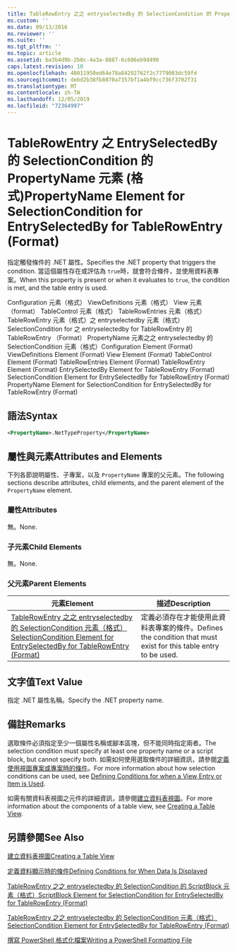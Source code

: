 ```yaml
---
title: TableRowEntry 之之 entryselectedby 的 SelectionCondition 的 PropertyName 元素（格式） |Microsoft Docs
ms.custom: ''
ms.date: 09/13/2016
ms.reviewer: ''
ms.suite: ''
ms.tgt_pltfrm: ''
ms.topic: article
ms.assetid: ba3b4d9b-2b8c-4a3a-8887-6c606eb9d490
caps.latest.revision: 10
ms.openlocfilehash: 48011950ed64e78a84292762f2c7779003dc59fd
ms.sourcegitcommit: debd2b38fb8070a7357bf1a4bf9cc736f3702f31
ms.translationtype: MT
ms.contentlocale: zh-TW
ms.lasthandoff: 12/05/2019
ms.locfileid: "72364997"
---
```

# <a name="propertyname-element-for-selectioncondition-for-entryselectedby-for-tablerowentry-format"></a><span data-ttu-id="33c00-102">TableRowEntry 之 EntrySelectedBy 的 SelectionCondition 的 PropertyName 元素 (格式)</span><span class="sxs-lookup"><span data-stu-id="33c00-102">PropertyName Element for SelectionCondition for EntrySelectedBy for TableRowEntry (Format)</span></span>

<span data-ttu-id="33c00-103">指定觸發條件的 .NET 屬性。</span><span class="sxs-lookup"><span data-stu-id="33c00-103">Specifies the .NET property that triggers the condition.</span></span> <span data-ttu-id="33c00-104">當這個屬性存在或評估為 `true`時，就會符合條件，並使用資料表專案。</span><span class="sxs-lookup"><span data-stu-id="33c00-104">When this property is present or when it evaluates to `true`, the condition is met, and the table entry is used.</span></span>

<span data-ttu-id="33c00-105">Configuration 元素（格式） ViewDefinitions 元素（格式） View 元素（format） TableControl 元素（格式） TableRowEntries 元素（格式） TableRowEntry 元素（格式）之 entryselectedby 元素（格式）SelectionCondition for 之 entryselectedby for TableRowEntry 的 TableRowEntry （Format） PropertyName 元素之之 entryselectedby 的 SelectionCondition 元素（格式）</span><span class="sxs-lookup"><span data-stu-id="33c00-105">Configuration Element (Format) ViewDefinitions Element (Format) View Element (Format) TableControl Element (Format) TableRowEntries Element (Format) TableRowEntry Element (Format) EntrySelectedBy Element for TableRowEntry (Format) SelectionCondition Element for EntrySelectedBy for TableRowEntry (Format) PropertyName Element for SelectionCondition for EntrySelectedBy for TableRowEntry (Format)</span></span>

## <a name="syntax"></a><span data-ttu-id="33c00-106">語法</span><span class="sxs-lookup"><span data-stu-id="33c00-106">Syntax</span></span>

```xml
<PropertyName>.NetTypeProperty</PropertyName>
```

## <a name="attributes-and-elements"></a><span data-ttu-id="33c00-107">屬性與元素</span><span class="sxs-lookup"><span data-stu-id="33c00-107">Attributes and Elements</span></span>

<span data-ttu-id="33c00-108">下列各節說明屬性、子專案，以及 `PropertyName` 專案的父元素。</span><span class="sxs-lookup"><span data-stu-id="33c00-108">The following sections describe attributes, child elements, and the parent element of the `PropertyName` element.</span></span>

### <a name="attributes"></a><span data-ttu-id="33c00-109">屬性</span><span class="sxs-lookup"><span data-stu-id="33c00-109">Attributes</span></span>

<span data-ttu-id="33c00-110">無。</span><span class="sxs-lookup"><span data-stu-id="33c00-110">None.</span></span>

### <a name="child-elements"></a><span data-ttu-id="33c00-111">子元素</span><span class="sxs-lookup"><span data-stu-id="33c00-111">Child Elements</span></span>

<span data-ttu-id="33c00-112">無。</span><span class="sxs-lookup"><span data-stu-id="33c00-112">None.</span></span>

### <a name="parent-elements"></a><span data-ttu-id="33c00-113">父元素</span><span class="sxs-lookup"><span data-stu-id="33c00-113">Parent Elements</span></span>

|<span data-ttu-id="33c00-114">元素</span><span class="sxs-lookup"><span data-stu-id="33c00-114">Element</span></span>|<span data-ttu-id="33c00-115">描述</span><span class="sxs-lookup"><span data-stu-id="33c00-115">Description</span></span>|
|-------------|-----------------|
|[<span data-ttu-id="33c00-116">TableRowEntry 之之 entryselectedby 的 SelectionCondition 元素（格式）</span><span class="sxs-lookup"><span data-stu-id="33c00-116">SelectionCondition Element for EntrySelectedBy for TableRowEntry (Format)</span></span>](./selectioncondition-element-for-entryselectedby-for-tablecontrol-format.md)|<span data-ttu-id="33c00-117">定義必須存在才能使用此資料表專案的條件。</span><span class="sxs-lookup"><span data-stu-id="33c00-117">Defines the condition that must exist for this table entry to be used.</span></span>|

## <a name="text-value"></a><span data-ttu-id="33c00-118">文字值</span><span class="sxs-lookup"><span data-stu-id="33c00-118">Text Value</span></span>

<span data-ttu-id="33c00-119">指定 .NET 屬性名稱。</span><span class="sxs-lookup"><span data-stu-id="33c00-119">Specify the .NET property name.</span></span>

## <a name="remarks"></a><span data-ttu-id="33c00-120">備註</span><span class="sxs-lookup"><span data-stu-id="33c00-120">Remarks</span></span>

<span data-ttu-id="33c00-121">選取條件必須指定至少一個屬性名稱或腳本區塊，但不能同時指定兩者。</span><span class="sxs-lookup"><span data-stu-id="33c00-121">The selection condition must specify at least one property name or a script block, but cannot specify both.</span></span> <span data-ttu-id="33c00-122">如需如何使用選取條件的詳細資訊，請參閱[定義使用視圖專案或專案時的條件](./defining-conditions-for-displaying-data.md)。</span><span class="sxs-lookup"><span data-stu-id="33c00-122">For more information about how selection conditions can be used, see [Defining Conditions for when a View Entry or Item is Used](./defining-conditions-for-displaying-data.md).</span></span>

<span data-ttu-id="33c00-123">如需有關資料表視圖之元件的詳細資訊，請參閱[建立資料表視圖](./creating-a-table-view.md)。</span><span class="sxs-lookup"><span data-stu-id="33c00-123">For more information about the components of a table view, see [Creating a Table View](./creating-a-table-view.md).</span></span>

## <a name="see-also"></a><span data-ttu-id="33c00-124">另請參閱</span><span class="sxs-lookup"><span data-stu-id="33c00-124">See Also</span></span>

[<span data-ttu-id="33c00-125">建立資料表視圖</span><span class="sxs-lookup"><span data-stu-id="33c00-125">Creating a Table View</span></span>](./creating-a-table-view.md)

[<span data-ttu-id="33c00-126">定義資料顯示時的條件</span><span class="sxs-lookup"><span data-stu-id="33c00-126">Defining Conditions for When Data Is Displayed</span></span>](./defining-conditions-for-displaying-data.md)

[<span data-ttu-id="33c00-127">TableRowEntry 之之 entryselectedby 的 SelectionCondition 的 ScriptBlock 元素（格式）</span><span class="sxs-lookup"><span data-stu-id="33c00-127">ScriptBlock Element for SelectionCondition for EntrySelectedBy for TableRowEntry (Format)</span></span>](./scriptblock-element-for-selectioncondition-for-entryselectedby-for-tablecontrol-format.md)

[<span data-ttu-id="33c00-128">TableRowEntry 之之 entryselectedby 的 SelectionCondition 元素（格式）</span><span class="sxs-lookup"><span data-stu-id="33c00-128">SelectionCondition Element for EntrySelectedBy for TableRowEntry (Format)</span></span>](./selectioncondition-element-for-entryselectedby-for-tablecontrol-format.md)

[<span data-ttu-id="33c00-129">撰寫 PowerShell 格式化檔案</span><span class="sxs-lookup"><span data-stu-id="33c00-129">Writing a PowerShell Formatting File</span></span>](./writing-a-powershell-formatting-file.md)
